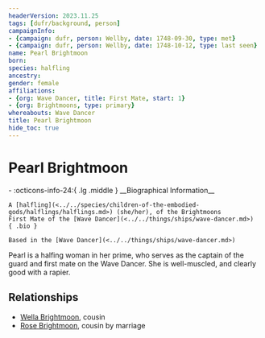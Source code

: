 ```yaml
---
headerVersion: 2023.11.25
tags: [dufr/background, person]
campaignInfo:
- {campaign: dufr, person: Wellby, date: 1748-09-30, type: met}
- {campaign: dufr, person: Wellby, date: 1748-10-12, type: last seen}
name: Pearl Brightmoon
born:
species: halfling
ancestry:
gender: female
affiliations:
- {org: Wave Dancer, title: First Mate, start: 1}
- {org: Brightmoons, type: primary}
whereabouts: Wave Dancer
title: Pearl Brightmoon
hide_toc: true
---
```

# Pearl Brightmoon
<div class="grid cards ext-narrow-margin ext-one-column" markdown>
- :octicons-info-24:{ .lg .middle } __Biographical Information__

    A [halfling](<../../species/children-of-the-embodied-gods/halflings/halflings.md>) (she/her), of the Brightmoons  
    First Mate of the [Wave Dancer](<../../things/ships/wave-dancer.md>)  
    { .bio }

    Based in the [Wave Dancer](<../../things/ships/wave-dancer.md>)
</div>




Pearl is a halfing woman in her prime, who serves as the captain of the guard and first mate on the Wave Dancer. She is well-muscled, and clearly good with a rapier. 
## Relationships
- [Wella Brightmoon](<./wella-brightmoon.md>), cousin
- [Rose Brightmoon](<./rose-brightmoon.md>), cousin by marriage
